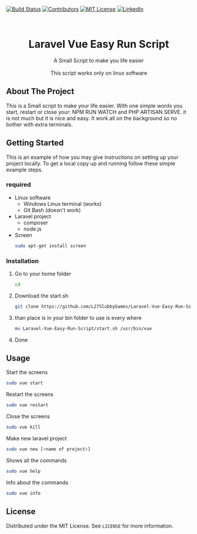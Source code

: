 [![Build Status][build-shield]][build-url]
[![Contributors][contributors-shield]][contributors-url]
[![MIT License][license-shield]][license-url]
[![LinkedIn][linkedin-shield]][linkedin-url]



<!-- PROJECT INFO -->
<br />
<p align="center">

  <h1 align="center">Laravel Vue Easy Run Script</h1>

  <p align="center">
    A Small Script to make you life easier
    <br>
    <br>
    This script works only on linux software
  </p>
</p>


<!-- ABOUT THE PROJECT -->
## About The Project

This is a Small script to make your life easier. With one simple words you start, restart or close your: NPM RUN WATCH and PHP ARTISAN SERVE. it is not much but it is nice and easy. It work all on the background so no bother with extra terminals.

<!-- GETTING STARTED -->
## Getting Started

This is an example of how you may give instructions on setting up your project locally.
To get a local copy up and running follow these simple example steps.


### required

* Linux software
  * Windows Linux terminal (works)
  * Git Bash (doesn't work)
* Laravel project
  * composer
  * node.js
* Screen
  ```sh
  sudo apt-get install screen
  ```

### Installation

1. Go to your home folder
    ```sh
    cd
    ```
2. Download the start.sh
    ```sh
    git clone https://github.com/L27SlubbyGames/Laravel-Vue-Easy-Run-Script.git
    ```
3. than place is in your bin folder to use is every where
    ```sh
    mv Laravel-Vue-Easy-Run-Script/start.sh /usr/bin/vue
    ```
4. Done

<!-- USAGE EXAMPLES -->
## Usage

Start the screens
```sh
sudo vue start
```

Restart the screens
```sh
sudo vue restart
```

Close the screens
```sh
sudo vue kill
```

Make new laravel project
```sh
sudo vue new [<name of project>] 
```


Shows all the commands
```sh
sudo vue help
```

Info about the commands
```sh
sudo vue info
```

<!-- LICENSE -->
## License

Distributed under the MIT License. See `LICENSE` for more information.

[build-shield]: https://img.shields.io/badge/build-passing-brightgreen.svg?style=flat-square
[build-url]: #
[contributors-shield]: https://img.shields.io/badge/contributors-1-orange.svg?style=flat-square
[contributors-url]: https://github.com/L27SlubbyGames
[license-shield]: https://img.shields.io/badge/license-MIT-blue.svg?style=flat-square
[license-url]: https://github.com/L27SlubbyGames/Laravel-Easy-Run-Script/blob/master/LICENSE.md
[linkedin-shield]: https://img.shields.io/badge/-LinkedIn-black.svg?style=flat-square&logo=linkedin&colorB=555
[linkedin-url]: https://www.linkedin.com/in/pascal-huberts-b1a602179/
